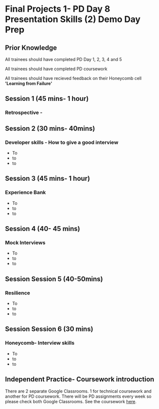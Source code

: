 # Final Projects 1- PD Day 8 Presentation Skills \(2\) Demo Day Prep

## Prior Knowledge  

All trainees should have completed PD Day 1, 2, 3, 4 and 5

All trainees should have completed PD coursework 

All trainees should have recieved feedback on their Honeycomb cell **'Learning from Failure'** 

## Session 1 \(45 mins- 1 hour\)

### Retrospective - 



## Session 2 \(30 mins- 40mins\)

### Developer skills - How to give a good interview

* To
* to
* to



## Session 3 \(45 mins- 1 hour\)

### Experience Bank

* To
* to
* to



## Session 4 \(40- 45 mins\)

### Mock Interviews

* To
* to
* to



## Session Session 5 \(40-50mins\) 

### Resilience

* To
* to
* to





## Session Session 6 \(30 mins\) 

### Honeycomb- Interview skills

* To
* to
* to

## Independent Practice- Coursework introduction ‌ <a id="independent-practice-coursework-introduction"></a>

There are 2 separate Google Classrooms. 1 for technical coursework and another for PD coursework. There will be PD assignments every week so please check both Google Classrooms. See the coursework [here](https://personaldevelopment.codeyourfuture.io/sessions/js2-pd-day-4/coursework).



